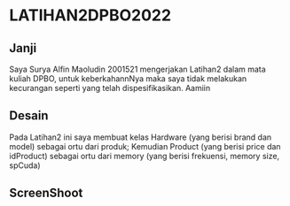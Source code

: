 # LATIHAN2DPBO2022

## Janji
Saya Surya Alfin Maoludin 2001521 mengerjakan Latihan2
		dalam mata kuliah DPBO, untuk keberkahannNya maka
		saya tidak melakukan kecurangan seperti yang telah
		dispesifikasikan. Aamiin
    
## Desain
Pada Latihan2 ini saya membuat kelas Hardware (yang berisi brand dan model) sebagai ortu dari produk; Kemudian Product (yang berisi price dan idProduct) sebagai ortu dari memory (yang berisi frekuensi, memory size, spCuda)

## ScreenShoot
